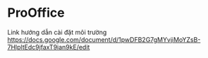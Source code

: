 # ProOffice
Link hướng dẫn cài đặt môi trường
https://docs.google.com/document/d/1pwDFB2G7gMYvjiMoYZsB-7HlpltEdc9jfaxT9ian9kE/edit